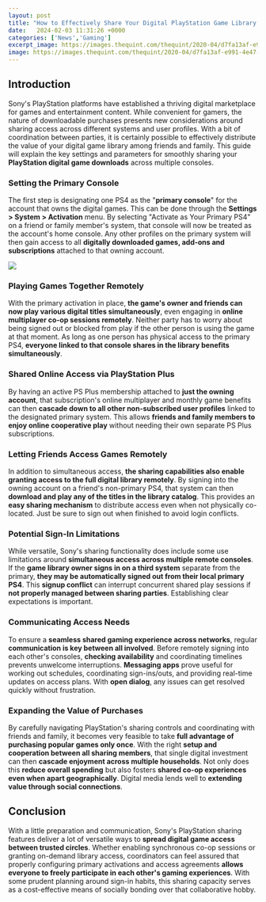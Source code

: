 ```yaml
---
layout: post
title: "How to Effectively Share Your Digital PlayStation Game Library with Friends and Family"
date:   2024-02-03 11:31:26 +0000
categories: ['News','Gaming']
excerpt_image: https://images.thequint.com/thequint/2020-04/d7fa13af-e991-4e47-90a8-12d58a1acf99/PS4_Share.jpg?rect=0%2C0%2C1920%2C1080&amp;auto=format%2Ccompress&amp;fmt=webp&amp;width=720
image: https://images.thequint.com/thequint/2020-04/d7fa13af-e991-4e47-90a8-12d58a1acf99/PS4_Share.jpg?rect=0%2C0%2C1920%2C1080&amp;auto=format%2Ccompress&amp;fmt=webp&amp;width=720
---
```


## Introduction
Sony's PlayStation platforms have established a thriving digital marketplace for games and entertainment content. While convenient for gamers, the nature of downloadable purchases presents new considerations around sharing access across different systems and user profiles. With a bit of coordination between parties, it is certainly possible to effectively distribute the value of your digital game library among friends and family. This guide will explain the key settings and parameters for smoothly sharing your **PlayStation digital game downloads** across multiple consoles.
### Setting the Primary Console 
The first step is designating one PS4 as the "**primary console**" for the account that owns the digital games. This can be done through the **Settings > System > Activation** menu. By selecting "Activate as Your Primary PS4" on a friend or family member's system, that console will now be treated as the account's home console. Any other profiles on the primary system will then gain access to all **digitally downloaded games, add-ons and subscriptions** attached to that owning account. 

![](https://images.thequint.com/thequint/2020-04/d7fa13af-e991-4e47-90a8-12d58a1acf99/PS4_Share.jpg?rect=0%2C0%2C1920%2C1080&amp;auto=format%2Ccompress&amp;fmt=webp&amp;width=720)
### Playing Games Together Remotely
With the primary activation in place, **the game's owner and friends can now play various digital titles simultaneously**, even engaging in **online multiplayer co-op sessions remotely**. Neither party has to worry about being signed out or blocked from play if the other person is using the game at that moment. As long as one person has physical access to the primary PS4, **everyone linked to that console shares in the library benefits simultaneously**.
### Shared Online Access via PlayStation Plus
By having an active PS Plus membership attached to **just the owning account**, that subscription's online multiplayer and monthly game benefits can then **cascade down to all other non-subscribed user profiles** linked to the designated primary system. This allows **friends and family members to enjoy online cooperative play** without needing their own separate PS Plus subscriptions.
### Letting Friends Access Games Remotely  
In addition to simultaneous access, **the sharing capabilities also enable granting access to the full digital library remotely**. By signing into the owning account on a friend's non-primary PS4, that system can then **download and play any of the titles in the library catalog**. This provides an **easy sharing mechanism** to distribute access even when not physically co-located. Just be sure to sign out when finished to avoid login conflicts.
### Potential Sign-In Limitations
While versatile, Sony's sharing functionality does include some use limitations around **simultaneous access across multiple remote consoles**. If the **game library owner signs in on a third system** separate from the primary, **they may be automatically signed out from their local primary PS4**. This **signup conflict** can interrupt concurrent shared play sessions if **not properly managed between sharing parties**. Establishing clear expectations is important.
### Communicating Access Needs 
To ensure a **seamless shared gaming experience across networks**, regular **communication is key between all involved**. Before remotely signing into each other's consoles, **checking availability** and coordinating timelines prevents unwelcome interruptions. **Messaging apps** prove useful for working out schedules, coordinating sign-ins/outs, and providing real-time updates on access plans. With **open dialog**, any issues can get resolved quickly without frustration.
### Expanding the Value of Purchases
By carefully navigating PlayStation's sharing controls and coordinating with friends and family, it becomes very feasible to take **full advantage of purchasing popular games only once**. With the right **setup and cooperation between all sharing members**, that single digital investment can then **cascade enjoyment across multiple households**. Not only does this **reduce overall spending** but also fosters **shared co-op experiences even when apart geographically**. Digital media lends well to **extending value through social connections**.
## Conclusion 
With a little preparation and communication, Sony's PlayStation sharing features deliver a lot of versatile ways to **spread digital game access between trusted circles**. Whether enabling synchronous co-op sessions or granting on-demand library access, coordinators can feel assured that properly configuring primary activations and access agreements **allows everyone to freely participate in each other's gaming experiences**. With some prudent planning around sign-in habits, this sharing capacity serves as a cost-effective means of socially bonding over that collaborative hobby.